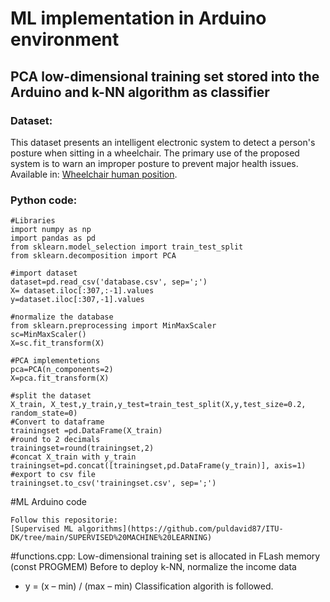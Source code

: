 # ML implementation in Arduino environment
## PCA low-dimensional training set stored into the Arduino and k-NN algorithm as classifier

### Dataset:

 This dataset presents an intelligent electronic system to detect a person's posture when sitting in a wheelchair. The primary use of the proposed system is to warn an improper posture to prevent major health issues. Available in:
[Wheelchair human position](https://ieee-dataport.org/open-access/data-set-wheelchair-sensors).

### Python code: 
```
#Libraries
import numpy as np
import pandas as pd
from sklearn.model_selection import train_test_split
from sklearn.decomposition import PCA

#import dataset
dataset=pd.read_csv('database.csv', sep=';')
X= dataset.iloc[:307,:-1].values
y=dataset.iloc[:307,-1].values

#normalize the database
from sklearn.preprocessing import MinMaxScaler
sc=MinMaxScaler()
X=sc.fit_transform(X)

#PCA implementetions
pca=PCA(n_components=2)
X=pca.fit_transform(X)

#split the dataset
X_train, X_test,y_train,y_test=train_test_split(X,y,test_size=0.2, random_state=0)
#Convert to dataframe
trainingset =pd.DataFrame(X_train)
#round to 2 decimals
trainingset=round(trainingset,2)
#concat X_train with y_train
trainingset=pd.concat([trainingset,pd.DataFrame(y_train)], axis=1)
#export to csv file
trainingset.to_csv('trainingset.csv', sep=';')
```
#ML Arduino code
```
Follow this repositorie:
[Supervised ML algorithms](https://github.com/puldavid87/ITU-DK/tree/main/SUPERVISED%20MACHINE%20LEARNING)
```
#functions.cpp:
Low-dimensional training set is allocated in FLash memory (const PROGMEM)
Before to deploy k-NN, normalize the income data
* y = (x – min) / (max – min)
Classification algorith is followed.
